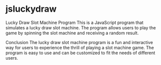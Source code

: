 # jsluckydraw


Lucky Draw Slot Machine Program
This is a JavaScript program that simulates a lucky draw slot machine. The program allows users to play the game by spinning the slot machine and receiving a random result.


Conclusion
The lucky draw slot machine program is a fun and interactive way for users to experience the thrill of playing a slot machine game. The program is easy to use and can be customized to fit the needs of different users.

